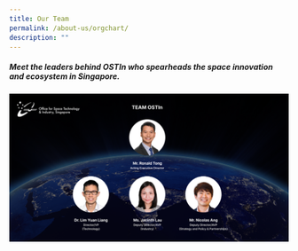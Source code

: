 ```yaml
---
title: Our Team
permalink: /about-us/orgchart/
description: ""
---
```

##### Meet the leaders behind OSTIn who spearheads the space innovation and ecosystem in Singapore.

![Acting ED Ronald Tong, Team leads, Dr.Lim, Ms. Jacinth, and Mr. Nicolas](/images/globe%20with%20logo%20team%20banner%20(new).png)